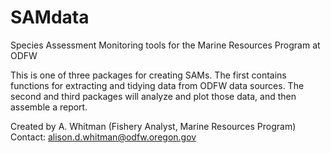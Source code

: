 # SAMdata
Species Assessment Monitoring tools for the Marine Resources Program at ODFW

This is one of three packages for creating SAMs. The first contains functions for extracting and tidying data from ODFW data sources. The second and third packages will analyze and plot those data, and then assemble a report. 

Created by A. Whitman (Fishery Analyst, Marine Resources Program)
Contact: alison.d.whitman@odfw.oregon.gov
